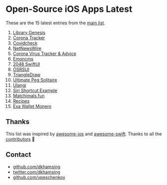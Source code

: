 # Open-Source iOS Apps Latest

These are the 15 latest entries from the [main list](https://github.com/dkhamsing/open-source-ios-apps).


1. [Library Genesis](https://github.com/MartinStamenkovski/LibraryGenesis)
2. [Corona Tracker](https://github.com/MhdHejazi/CoronaTracker)
3. [Covidcheck](https://github.com/julianschiavo/Covidcheck)
4. [NetNewsWire](https://github.com/Ranchero-Software/NetNewsWire)
5. [Corona Virus Tracker & Advice](https://github.com/alfianlosari/CoronaVirusTrackerSwiftUI)
6. [Emoncms](https://github.com/emoncms/emoncms-ios)
7. [2048 SwiftUI](https://github.com/unixzii/SwiftUI-2048)
8. [OSRSUI](https://github.com/Dimillian/OSRSUI)
9. [TriangleDraw](https://github.com/triangledraw/TriangleDraw-iOS)
10. [Ultimate Peg Solitaire](https://github.com/mkhrapov/ultimate-peg-solitaire)
11. [Ulangi](https://github.com/ulangi/ulangi)
12. [Siri Shortcut Example](https://github.com/CoyoteLab/Studies-Siri-Shortcut-iOS-13)
13. [Matchimals.fun](https://github.com/igravitystudios/matchimals.fun)
14. [Recipes](https://github.com/mecid/swiftui-recipes-app)
15. [Exa Wallet Monero](https://github.com/exantech/exa-wallet-ios)

## Thanks

This list was inspired by [awesome-ios](https://github.com/vsouza/awesome-ios) and [awesome-swift](https://github.com/matteocrippa/awesome-swift). Thanks to all the [contributors](https://github.com/dkhamsing/open-source-ios-apps/graphs/contributors) 🎉 

## Contact

- [github.com/dkhamsing](https://github.com/dkhamsing)
- [twitter.com/dkhamsing](https://twitter.com/dkhamsing)
- [github.com/vpeschenkov](https://github.com/vpeschenkov)
